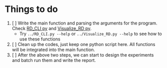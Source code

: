 # Things to do
1. [  ] Write the main function and parsing the arguments for the program. Check [RD_CLI py](../RD_CLI.py) and [Visualize_RD py](../Visualize_RD.py).
   * Try `../RD_CLI.py --help` or `../Visualize_RD.py --help` to see how to use these functions
2. [  ] Clean up the codes, just keep one python script here. All functions will be integrated into the main function.
3. [  ] After the above two steps, we can start to design the experiments and batch run them and write the report.
